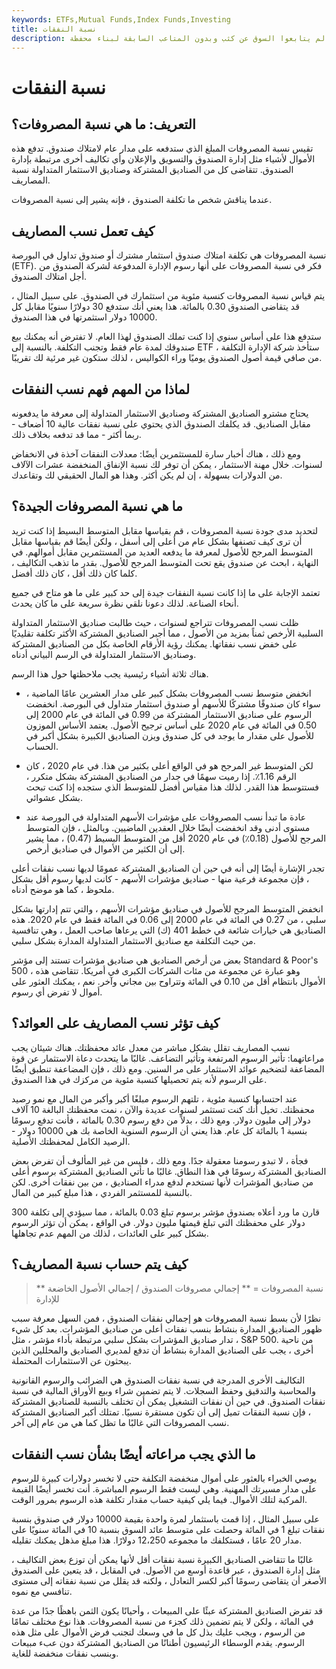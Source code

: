 ```yaml
---
keywords: ETFs,Mutual Funds,Index Funds,Investing
title: نسبة النفقات
description: أصبح الاستثمار في الصناديق رخيصًا للغاية ، وفي بعض الحالات يمكنك شراء صناديق المؤشرات بأقل رسوم. هذه نعمة كبيرة للمستثمرين ، الذين يمكنهم تحقيق فوائد التنويع حتى لو لم يتابعوا السوق عن كثب وبدون المتاعب السابقة لبناء محفظة.
---
```


# نسبة النفقات
## التعريف: ما هي نسبة المصروفات؟

تقيس نسبة المصروفات المبلغ الذي ستدفعه على مدار عام لامتلاك صندوق. تدفع هذه الأموال لأشياء مثل إدارة الصندوق والتسويق والإعلان وأي تكاليف أخرى مرتبطة بإدارة الصندوق. تتقاضى كل من الصناديق المشتركة وصناديق الاستثمار المتداولة نسبة المصاريف.

عندما يناقش شخص ما تكلفة الصندوق ، فإنه يشير إلى نسبة المصروفات.

## كيف تعمل نسب المصاريف

نسبة المصروفات هي تكلفة امتلاك صندوق استثمار مشترك أو صندوق تداول في البورصة (ETF). فكر في نسبة المصروفات على أنها رسوم الإدارة المدفوعة لشركة الصندوق من أجل امتلاك الصندوق.

يتم قياس نسبة المصروفات كنسبة مئوية من استثمارك في الصندوق. على سبيل المثال ، قد يتقاضى الصندوق 0.30 بالمائة. هذا يعني أنك ستدفع 30 دولارًا سنويًا مقابل كل 10000 دولار استثمرتها في هذا الصندوق.

ستدفع هذا على أساس سنوي إذا كنت تملك الصندوق لهذا العام. لا تفترض أنه يمكنك بيع صندوقك لمدة عام فقط وتجنب التكلفة. بالنسبة إلى ETF ، ستأخذ شركة الإدارة التكلفة من صافي قيمة أصول الصندوق يوميًا وراء الكواليس ، لذلك ستكون غير مرئية لك تقريبًا.

## لماذا من المهم فهم نسب النفقات

يحتاج مشترو الصناديق المشتركة وصناديق الاستثمار المتداولة إلى معرفة ما يدفعونه مقابل الصناديق. قد يكلفك الصندوق الذي يحتوي على نسبة نفقات عالية 10 أضعاف - ربما أكثر - مما قد تدفعه بخلاف ذلك.

ومع ذلك ، هناك أخبار سارة للمستثمرين أيضًا: معدلات النفقات آخذة في الانخفاض لسنوات. خلال مهنة الاستثمار ، يمكن أن توفر لك نسبة الإنفاق المنخفضة عشرات الآلاف من الدولارات بسهولة ، إن لم يكن أكثر. وهذا هو المال الحقيقي لك وتقاعدك.

## ما هي نسبة المصروفات الجيدة؟

لتحديد مدى جودة نسبة المصروفات ، قم بقياسها مقابل المتوسط البسيط إذا كنت تريد أن ترى كيف تصنفها بشكل عام من أعلى إلى أسفل ، ولكن أيضًا قم بقياسها مقابل المتوسط المرجح للأصول لمعرفة ما يدفعه العديد من المستثمرين مقابل أموالهم. في النهاية ، ابحث عن صندوق يقع تحت المتوسط المرجح للأصول. بقدر ما تذهب التكاليف ، كلما كان ذلك أقل ، كان ذلك أفضل.

تعتمد الإجابة على ما إذا كانت نسبة النفقات جيدة إلى حد كبير على ما هو متاح في جميع أنحاء الصناعة. لذلك دعونا نلقي نظرة سريعة على ما كان يحدث.

ظلت نسب المصروفات تتراجع لسنوات ، حيث طالبت صناديق الاستثمار المتداولة السلبية الأرخص ثمناً بمزيد من الأصول ، مما أجبر الصناديق المشتركة الأكثر تكلفة تقليديًا على خفض نسب نفقاتها. يمكنك رؤية الأرقام الخاصة بكل من الصناديق المشتركة وصناديق الاستثمار المتداولة في الرسم البياني أدناه.



هناك ثلاثة أشياء رئيسية يجب ملاحظتها حول هذا الرسم.

- انخفض متوسط نسب المصروفات بشكل كبير على مدار العشرين عامًا الماضية ، سواء كان صندوقًا مشتركًا للأسهم أو صندوق استثمار متداول في البورصة. انخفضت الرسوم على صناديق الاستثمار المشتركة من 0.99 في المائة في عام 2000 إلى 0.50 في المائة في عام 2020 على أساس ترجيح الأصول. يعتمد الأساس الموزون للأصول على مقدار ما يوجد في كل صندوق ويزن الصناديق الكبيرة بشكل أكبر في الحساب.

- لكن المتوسط غير المرجح هو في الواقع أعلى بكثير من هذا. في عام 2020 ، كان الرقم 1.16٪. إذا رميت سهمًا في جدار من الصناديق المشتركة بشكل متكرر ، فستتوسط هذا القدر. لذلك هذا مقياس أفضل للمتوسط الذي ستجده إذا كنت تبحث بشكل عشوائي.

- عادة ما تبدأ نسب المصروفات على مؤشرات الأسهم المتداولة في البورصة عند مستوى أدنى وقد انخفضت أيضًا خلال العقدين الماضيين. وبالمثل ، فإن المتوسط المرجح للأصول (0.18٪) في عام 2020 أقل من المتوسط البسيط (0.47) ، مما يشير إلى أن الكثير من الأموال في صناديق أرخص.

تجدر الإشارة أيضًا إلى أنه في حين أن الصناديق المشتركة عمومًا لديها نسب نفقات أعلى ، فإن مجموعة فرعية منها - صناديق مؤشرات الأسهم - كانت لديها رسوم أقل بشكل ملحوظ ، كما هو موضح أدناه.

انخفض المتوسط المرجح للأصول في صناديق مؤشرات الأسهم ، والتي تتم إدارتها بشكل سلبي ، من 0.27 في المائة في عام 2000 إلى 0.06 في المائة فقط في عام 2020. هذه الصناديق هي خيارات شائعة في خطط 401 (ك) التي يرعاها صاحب العمل ، وهي تنافسية من حيث التكلفة مع صناديق الاستثمار المتداولة المدارة بشكل سلبي.

بعض من أرخص الصناديق هي صناديق مؤشرات تستند إلى مؤشر Standard & Poor's 500 ، وهو عبارة عن مجموعة من مئات الشركات الكبرى في أمريكا. تتقاضى هذه الأموال بانتظام أقل من 0.10 في المائة وتتراوح بين مجاني وآخر. نعم ، يمكنك العثور على أموال لا تفرض أي رسوم.

## كيف تؤثر نسب المصاريف على العوائد؟

نسب المصاريف تقلل بشكل مباشر من معدل عائد محفظتك. هناك شيئان يجب مراعاتهما: تأثير الرسوم المرتفعة وتأثير التضاعف. غالبًا ما يتحدث دعاة الاستثمار عن قوة المضاعفة لتضخيم عوائد الاستثمار على مر السنين. ومع ذلك ، فإن المضاعفة تنطبق أيضًا على الرسوم لأنه يتم تحصيلها كنسبة مئوية من مركزك في هذا الصندوق.

عند احتسابها كنسبة مئوية ، تلتهم الرسوم مبلغًا أكبر وأكبر من المال مع نمو رصيد محفظتك. تخيل أنك كنت تستثمر لسنوات عديدة والآن ، نمت محفظتك البالغة 10 آلاف دولار إلى مليون دولار. ومع ذلك ، بدلاً من دفع رسوم 0.30 بالمائة ، فأنت تدفع رسومًا بنسبة 1 بالمائة كل عام. هذا يعني أن الرسوم السنوية الخاصة بك هي 10000 دولار - الرصيد الكامل لمحفظتك الأصلية.

فجأة ، لا تبدو رسومنا معقولة جدًا. ومع ذلك ، فليس من غير المألوف أن تفرض بعض الصناديق المشتركة رسومًا في هذا النطاق. غالبًا ما تأتي الصناديق المشتركة برسوم أعلى من صناديق المؤشرات لأنها تستخدم لدفع مدراء الصناديق ، من بين نفقات أخرى. لكن بالنسبة للمستثمر الفردي ، هذا مبلغ كبير من المال.

قارن ما ورد أعلاه بصندوق مؤشر برسوم تبلغ 0.03 بالمائة ، مما سيؤدي إلى تكلفة 300 دولار على محفظتك التي تبلغ قيمتها مليون دولار. في الواقع ، يمكن أن تؤثر الرسوم بشكل كبير على العائدات ، لذلك من المهم عدم تجاهلها.

## كيف يتم حساب نسبة المصاريف؟

> ** نسبة المصروفات = ** إجمالي مصروفات الصندوق / إجمالي الأصول الخاضعة للإدارة

نظرًا لأن بسط نسبة المصروفات هو إجمالي نفقات الصندوق ، فمن السهل معرفة سبب ظهور الصناديق المدارة بنشاط بنسب نفقات أعلى من صناديق المؤشرات. بعد كل شيء ، تدار صناديق المؤشرات بشكل سلبي مرتبطة بأداء مؤشر ، مثل S&P 500. من ناحية أخرى ، يجب على الصناديق المدارة بنشاط أن تدفع لمديري الصناديق والمحللين الذين يبحثون عن الاستثمارات المحتملة.

التكاليف الأخرى المدرجة في نسبة نفقات الصندوق هي الضرائب والرسوم القانونية والمحاسبة والتدقيق وحفظ السجلات. لا يتم تضمين شراء وبيع الأوراق المالية في نسبة نفقات الصندوق. في حين أن نفقات التشغيل يمكن أن تختلف بالنسبة للصناديق المشتركة ، فإن نسبة النفقات تميل إلى أن تكون مستقرة نسبيًا. تمتلك أكبر الصناديق المشتركة نسب المصروفات التي غالبًا ما تظل كما هي من عام إلى آخر.

## ما الذي يجب مراعاته أيضًا بشأن نسب النفقات

يوصي الخبراء بالعثور على أموال منخفضة التكلفة حتى لا تخسر دولارات كبيرة للرسوم على مدار مسيرتك المهنية. وهي ليست فقط الرسوم المباشرة. أنت تخسر أيضًا القيمة المركبة لتلك الأموال. فيما يلي كيفية حساب مقدار تكلفة هذه الرسوم بمرور الوقت.

على سبيل المثال ، إذا قمت باستثمار لمرة واحدة بقيمة 10000 دولار في صندوق بنسبة نفقات تبلغ 1 في المائة وحصلت على متوسط عائد السوق بنسبة 10 في المائة سنويًا على مدار 20 عامًا ، فستكلفك ما مجموعه 12،250 دولارًا. هذا مبلغ مذهل يمكنك تقليله.

غالبًا ما تتقاضى الصناديق الكبيرة نسبة نفقات أقل لأنها يمكن أن توزع بعض التكاليف ، مثل إدارة الصندوق ، عبر قاعدة أوسع من الأصول. في المقابل ، قد يتعين على الصندوق الأصغر أن يتقاضى رسومًا أكبر لكسر التعادل ، ولكنه قد يقلل من نسبة نفقاته إلى مستوى تنافسي مع نموه.

قد تفرض الصناديق المشتركة عبئًا على المبيعات ، وأحيانًا يكون الثمن باهظًا جدًا من عدة في المائة ، ولكن لا يتم تضمين ذلك كجزء من نسبة المصروفات. هذا نوع مختلف تمامًا من الرسوم ، ويجب عليك بذل كل ما في وسعك لتجنب فرض الأموال على مثل هذه الرسوم. يقدم الوسطاء الرئيسيون أطنانًا من الصناديق المشتركة دون عبء مبيعات وبنسب نفقات منخفضة للغاية.

